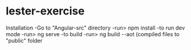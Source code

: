 # lester-exercise

Installation
-Go to "Angular-src" directory -run> npm install
-to run dev mode -run> ng serve
-to build -run> ng build --aot (compiled files to "public" folder
